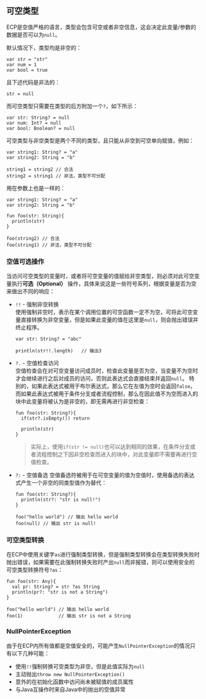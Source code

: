 ## 可空类型

ECP是空值严格的语言，类型会包含可空或者非空信息，这会决定此变量/参数的数据是否可以为`null`。

默认情况下，类型均是非空的：

```ecs
var str = "str"
var num = 1
var bool = true
```

且下述代码是非法的：

```ecs
str = null
```

而可空类型只需要在类型的后方附加一个`?`，如下所示：

```ecs
var str: String? = null
var num: Int? = null
var bool: Boolean? = null
```

可空类型与非空类型是两个不同的类型，且只能从非空到可空单向赋值，例如：

```ecs
var string1: String? = "a"
var string2: String = "b"

string1 = string2 // 合法
string2 = string1 // 非法，类型不可分配
```

用在参数上也是一样的：

```ecs
var string1: String? = "a"
var string2: String = "b"

fun foo(str: String){
  println(str)
}

foo(string2) // 合法
foo(string1) // 非法，类型不可分配
```

### 空值可选操作

当访问可空类型的变量时，或者将可空变量的值赋给非空类型，则必须对此可空变量执行**可选（Optional）** 操作，具体来说这是一些符号系列，根据变量是否为空来做出不同的响应：

- `!!` - 强制非空转换  
  使用强制非空时，表示在某个调用位置的可空函数一定不为空，可将此可空变量直接转换为非空变量，但是如果此变量的值在这里是`null`，则会抛出错误并终止程序。
  ```ecs
  var str: String? = "abc"
  
  println(str!!.length)   // 输出3
  ```

- `?.` - 空值检查访问  
  空值检查会在对可空变量访问成员时，检查此变量是否为空，当变量不为空时才会继续进行之后对成员的访问，否则此表达式会直接结束并返回`null`。
  特别的，如果此表达式被用于布尔表达式，那么它在左值为空时会返回`false`，而如果此表达式被用于条件分支或者流程控制，那么在因此值不为空而进入的块中此变量将被认为是非空的，即无需再进行非空检查：
  ```ecs
  fun foo(str: String?){
    if(str?.isEmpty()) return
  
    println(str)
  }
  ```
  > 实际上，使用`if(str != null)`也可以达到相同的效果，在条件分支或者流程控制之下因非空检查而进入的块中，对此变量即不需要再进行空值检查。

- `?:` - 空值备选
  空值备选符被用于在可空变量的值为空值时，使用备选的表达式产生一个非空的同类型值作为替代：
  ```ecs
  fun foo(str: String?){
    println(str?: "str is null!")
  }
  
  foo("hello world") // 输出 hello world
  foo(null) // 输出 str is null!
  ```

### 可空类型转换

在ECP中使用关键字`as`进行强制类型转换，但是强制类型转换会在类型转换失败时抛出错误，如果需要在此强制转换失败时产出`null`而非报错，则可以使用安全的可空类型转换符号`?as`：

```ecs
fun foo(str: Any){
  val pr: String? = str ?as String
  println(pr?: "str is not a String")
}

foo("hello world") // 输出 hello world
foo(1)             // 输出 str is not a String
```

### NullPointerException

由于在ECP内所有值都是空值安全的，可能产生`NullPointerException`的情况只有以下几种可能：

- 使用`!!`强制转换可空类型为非空，但是此值实际为`null`
- 主动抛出`throw new NullPointerException()`
- 意外的在初始化函数中访问尚未被赋值的成员属性
- 与Java互操作时来自Java中的抛出的空值异常
